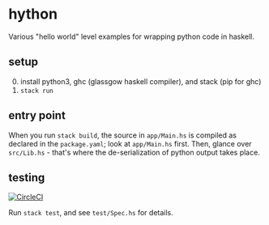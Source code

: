 # hython
Various "hello world" level examples for wrapping python code in haskell.

## setup
0. install python3, ghc (glassgow haskell compiler), and stack (pip for ghc)
1. `stack run`

## entry point
When you run `stack build`, the source in `app/Main.hs` is compiled as declared
in the `package.yaml`; look at `app/Main.hs` first. Then, glance over
`src/Lib.hs` - that's where the de-serialization of python output takes place.

## testing
[![CircleCI](https://circleci.com/gh/ekalosak/hython/tree/master.svg?style=svg&circle-token=68ad6fb98de4ff6b4b8cadb9398f282049cf5c4d)](https://circleci.com/gh/ekalosak/hython/tree/master)

Run `stack test`, and see `test/Spec.hs` for details.
